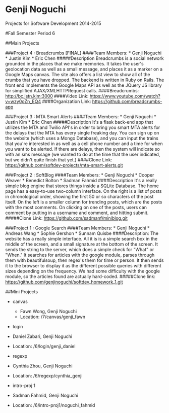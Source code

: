 Genji Noguchi
=============

Projects for Software Development 2014-2015

#Fall Semester
Period 6

##Main Projects


###Project 4 : Breadcrumbs [FINAL]
####Team Members:
	* Genji Noguchi
	* Justin Kim
	* Eric Chen
#####Description
Breadcrumbs is a social network grounded in the places that we make memories. It takes the user's geolocation data as well as a small message, and places it as a marker on a Google Maps canvas. The site also offers a list view to show all of the crumbs that you have dropped.
The backend is written in Ruby on Rails. The front end implements the Google Maps API as well as the JQuery JS library for simplified AJAX/XMLHTTPRequest calls.
####Breadcrumbs: http://bc.jstn.kim:3000
####Video Link: https://www.youtube.com/watch?v=wzy0oZn_EQ4
####Organization Link: https://github.com/breadcrumbs-app



###Project 3 : MTA Smart Alerts
####Team Members:
	* Genji Noguchi
	* Justin Kim
	* Eric Chen
#####Description
It's a flask back-end app that utilizes the MTA and Twilio API's in order to bring you smart MTA alerts for the delays that the MTA has every single freaking day. You can sign up on the website (which uses a Mongo Database), and you can input the trains that you're interested in as well as a cell phone number and a time for when you want to be alerted. If there are delays, then the system will indicate so with an sms message (we wanted to do at the time that the user indicated, but we didn't quite finish that yet.)
####Clone Link: https://github.com/softdev-projects/mta-smart-alerts.git



###Project 2 : SoftBlog
####Team Members:
	* Genji Noguchi
	* Cooper Weaver
	* Benedict Bolton
	* Sadman Fahmid
####Description
It's a really simple blog engine that stores things inside a SQLite Database. The home page has a easy-to-use two-column interface. On the right is a list of posts in chronological order, showing the first 50 or so characters of the post itself. On the left is a smaller column for trending posts, which are the posts with the most comments.
On clicking on one of the posts, users can comment by putting in a username and comment, and hitting submit.
#####Clone Link: https://github.com/sadmanf/miniblog.git




###Project 1 : Google Search
####Team Members:
	* Genji Noguchi
	* Andreas Wang
	* Sophie Gershon
	* Sunnam Quisbe
####Description:
The website has a really simple interface. All it is is a simple search box in the middle of the screen, and a small signature at the bottom of the screen.
It sends the string to the server, which does a simple check for "What" or "When." It searches for articles with the google module, parses through them with beautifulsoup, then regex's them for time or person. It then sends it to the browser to display it as the different possible queries with different sizes depending on the frequency.
We had some difficulty with the google module, so the articles found are actually hard-coded.
#####Clone link: https://github.com/genjinoguchi/softdev_homework_1.git







##Mini Projects
* canvas
  * Fawn Wong, Genji Noguchi
  * Location: /7/canvas/genji_fawn

 * login
  * Daniel Zabari, Genji Noguchi
  * Location: /6/login/genji_daniel

 * regexp
  * Cynthia Zhou, Genji Noguchi
  * Location: /6/regexp/cynthia_genji

 * intro-proj 1
  * Sadman Fahmid, Genji Noguchi
  * Location: /6/intro-proj1/noguchi_fahmid 
